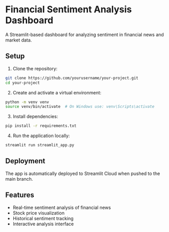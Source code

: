 # Financial Sentiment Analysis Dashboard

A Streamlit-based dashboard for analyzing sentiment in financial news and market data.

## Setup

1. Clone the repository:
```bash
git clone https://github.com/yourusername/your-project.git
cd your-project
```

2. Create and activate a virtual environment:
```bash
python -m venv venv
source venv/bin/activate  # On Windows use: venv\Scripts\activate
```

3. Install dependencies:
```bash
pip install -r requirements.txt
```

4. Run the application locally:
```bash
streamlit run streamlit_app.py
```

## Deployment

The app is automatically deployed to Streamlit Cloud when pushed to the main branch.

<!-- Visit the live app at: [Your-App-URL] -->

## Features

- Real-time sentiment analysis of financial news
- Stock price visualization
- Historical sentiment tracking
- Interactive analysis interface
